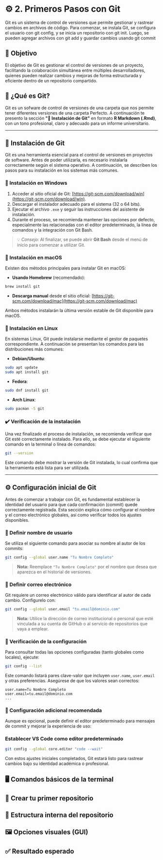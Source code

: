 # ⚙️ 2. Primeros Pasos con Git
Git es un sistema de control de versiones que permite gestionar y rastrear cambios en archivos de código. Para comenzar, se instala Git, se configura el usuario con git config, y se inicia un repositorio con git init. Luego, se pueden agregar archivos con git add y guardar cambios usando git commit
## 🎯 Objetivo
El objetivo de Git es gestionar el control de versiones de un proyecto, facilitando la colaboración simultánea entre múltiples desarrolladores, quienes pueden realizar cambios y mejoras de forma estructurada y eficiente dentro de un repositorio compartido.
## 🧠 ¿Qué es Git?
Git es un sofware de control de versiones de una carpeta que nos permite tener diferentes versiones de una carpeta
Perfecto. A continuación te presento la sección **"💾 Instalación de Git"** en formato **R Markdown (.Rmd)**, con un tono profesional, claro y adecuado para un informe universitario.

---

## 💾 Instalación de Git

Git es una herramienta esencial para el control de versiones en proyectos de software. Antes de poder utilizarla, es necesario instalarla correctamente según el sistema operativo. A continuación, se describen los pasos para su instalación en los sistemas más comunes.

### 🔹 Instalación en Windows

1. Acceder al sitio oficial de Git: [https://git-scm.com/download/win](https://git-scm.com/download/win).
2. Descargar el instalador adecuado para el sistema (32 o 64 bits).
3. Ejecutar el archivo `.exe` y seguir las instrucciones del asistente de instalación.
4. Durante el proceso, se recomienda mantener las opciones por defecto, especialmente las relacionadas con el editor predeterminado, la línea de comandos y la integración con Git Bash.

> 💡 *Consejo:* Al finalizar, se puede abrir **Git Bash** desde el menú de inicio para comenzar a utilizar Git.

### 🍎 Instalación en macOS

Existen dos métodos principales para instalar Git en macOS:

- **Usando Homebrew** (recomendado):

```bash
brew install git
````

* **Descarga manual** desde el sitio oficial: [https://git-scm.com/download/mac](https://git-scm.com/download/mac)

Ambos métodos instalarán la última versión estable de Git disponible para macOS.

### 🐧 Instalación en Linux

En sistemas Linux, Git puede instalarse mediante el gestor de paquetes correspondiente. A continuación se presentan los comandos para las distribuciones más comunes:

* **Debian/Ubuntu**:

```bash
sudo apt update
sudo apt install git
```

* **Fedora**:

```bash
sudo dnf install git
```

* **Arch Linux**:

```bash
sudo pacman -S git
```

### ✔️ Verificación de la instalación

Una vez finalizado el proceso de instalación, se recomienda verificar que Git esté correctamente instalado. Para ello, se debe ejecutar el siguiente comando en la terminal o línea de comandos:

```bash
git --version
```

Este comando debe mostrar la versión de Git instalada, lo cual confirma que la herramienta está lista para ser utilizada.

---


## ⚙️ Configuración inicial de Git

Antes de comenzar a trabajar con Git, es fundamental establecer la identidad del usuario para que cada confirmación (commit) quede correctamente registrada. Esta sección explica cómo configurar el nombre y el correo electrónico globales, así como verificar todos los ajustes disponibles.

### 🔹 Definir nombre de usuario

Se utiliza el siguiente comando para asociar su nombre al autor de los commits:

```bash
git config --global user.name "Tu Nombre Completo"
````

> **Nota:** Reemplace `"Tu Nombre Completo"` por el nombre que desea que aparezca en el historial de versiones.

### 🔹 Definir correo electrónico

Git requiere un correo electrónico válido para identificar al autor de cada cambio. Configurelo con:

```bash
git config --global user.email "tu.email@dominio.com"
```

> **Nota:** Utilice la dirección de correo institucional o personal que esté vinculada a su cuenta de GitHub o al servicio de repositorios que vaya a emplear.

### 🔹 Verificación de la configuración

Para consultar todas las opciones configuradas (tanto globales como locales), ejecute:

```bash
git config --list
```

Este comando listará pares clave-valor que incluyen `user.name`, `user.email` y otras preferencias. Asegúrese de que los valores sean correctos:

```
user.name=Tu Nombre Completo
user.email=tu.email@dominio.com
...
```

### 🔹 Configuración adicional recomendada

Aunque es opcional, puede definir el editor predeterminado para mensajes de commit y mejorar la experiencia de uso:

### Establecer VS Code como editor predeterminado
```bash
git config --global core.editor "code --wait"
```

Con estos ajustes iniciales completados, Git estará listo para rastrear cambios bajo su identidad académica o profesional.

## 🖥️ Comandos básicos de la terminal

## 📁 Crear tu primer repositorio

## 🧬 Estructura interna del repositorio

## 🖼️ Opciones visuales (GUI)

## ✅ Resultado esperado
